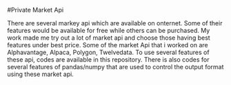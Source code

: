 #Private Market Api

There are several markey api which are available on onternet. Some of their features would be available for free while others can be purchased.
My work made me try out a lot of market api and choose those having best features under best price. 
Some of the market Api that i worked on are Alphavantage, Alpaca, Polygon, Twelvedata.
To use several features of these api, codes are available in this repository.
There is also codes for several features of pandas/numpy that are used to control the output format using these market api.
